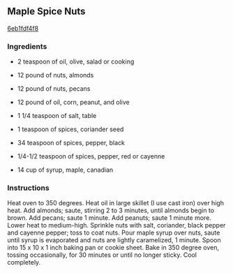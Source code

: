 ## Maple Spice Nuts

[6eb1fdf4f8](http://www.food.com/recipe/maple-spice-nuts-387922)

### Ingredients

 - 2 teaspoon of oil, olive, salad or cooking

 - 12 pound of nuts, almonds

 - 12 pound of nuts, pecans

 - 12 pound of oil, corn, peanut, and olive

 - 1 1/4 teaspoon of salt, table

 - 1 teaspoon of spices, coriander seed

 - 34 teaspoon of spices, pepper, black

 - 1/4-1/2 teaspoon of spices, pepper, red or cayenne

 - 14 cup of syrup, maple, canadian

### Instructions

Heat oven to 350 degrees. Heat oil in large skillet (I use cast iron) over high heat. Add almonds; saute, stirring 2 to 3 minutes, until almonds begin to brown. Add pecans; saute 1 minute. Add peanuts; saute 1 minute more. Lower heat to medium-high. Sprinkle nuts with salt, coriander, black pepper and cayenne pepper; toss to coat nuts. Pour maple syrup over nuts, saute until syrup is evaporated and nuts are lightly caramelized, 1 minute. Spoon into 15 x 10 x 1 inch baking pan or cookie sheet. Bake in 350 degree oven, tossing occasionally, for 30 minutes or until no longer sticky. Cool completely.